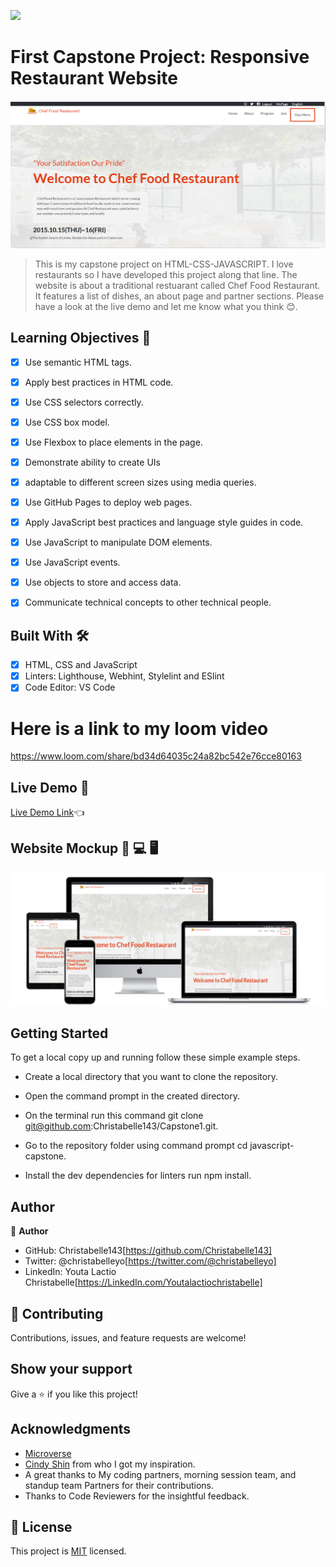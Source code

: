 
![](https://img.shields.io/badge/Microverse-blueviolet)


# First Capstone Project: Responsive Restaurant Website

![screenshot](images/homepage.PNG)

> This is my capstone project on HTML-CSS-JAVASCRIPT. I love restaurants so I have developed this project along that line. The website is about a traditional restuarant called Chef Food Restaurant. It features a list of dishes, an about page and partner sections. Please have a look at the live demo and let me know what you think 😊.

## Learning Objectives 🔖

- [x] Use semantic HTML tags.
- [x] Apply best practices in HTML code.
- [x] Use CSS selectors correctly.
- [x] Use CSS box model.
- [x] Use Flexbox to place elements in the page.
- [x] Demonstrate ability to create UIs
- [x] adaptable to different screen sizes using media queries.
- [x] Use GitHub Pages to deploy web pages.
- [x] Apply JavaScript best practices and language style guides in code.
- [x] Use JavaScript to manipulate DOM elements.
- [x] Use JavaScript events.
- [x] Use objects to store and access data.
- [x] Communicate technical concepts to other technical people.


## Built With 🛠️

- [x] HTML, CSS and JavaScript
- [x] Linters: Lighthouse, Webhint, Stylelint and ESlint
- [x] Code Editor: VS Code

# Here is a link to my loom video
 https://www.loom.com/share/bd34d64035c24a82bc542e76cce80163

## Live Demo 🔗

[Live Demo Link](https://christabelle143.github.io/Capstone1/)👈

## Website Mockup 📱 💻 🖥️
![screenshot](images/all-devices-black.png)

## Getting Started
To get a local copy up and running follow these simple example steps.

- Create a local directory that you want to clone the repository.

- Open the command prompt in the created directory.

- On the terminal run this command git clone git@github.com:Christabelle143/Capstone1.git.

- Go to the repository folder using command prompt cd javascript-capstone.

- Install the dev dependencies for linters run npm install.


## Author

👤 **Author**

- GitHub: Christabelle143[https://github.com/Christabelle143]
- Twitter: @christabelleyo[https://twitter.com/@christabelleyo]
- LinkedIn: Youta Lactio Christabelle[https://LinkedIn.com/Youtalactiochristabelle]


## 🤝 Contributing

Contributions, issues, and feature requests are welcome!

## Show your support

Give a ⭐️ if you like this project!

## Acknowledgments
- [Microverse](https://www.microverse.org/)
- [Cindy Shin](https://www.behance.net/gallery/29845175/CC-Global-Summit-2015) from who I got my inspiration.
- A great thanks to My coding partners, morning session team, and standup team Partners for their contributions.
- Thanks to Code Reviewers for the insightful feedback.

## 📝 License

This project is [MIT](./MIT.md) licensed.
